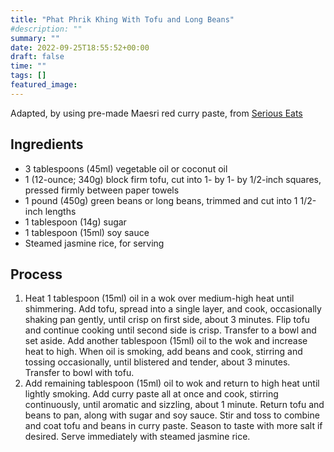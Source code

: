 ```yaml
---
title: "Phat Phrik Khing With Tofu and Long Beans"
#description: ""
summary: ""
date: 2022-09-25T18:55:52+00:00
draft: false
time: ""
tags: []
featured_image: 
---
```


Adapted, by using pre-made Maesri red curry paste, from [Serious Eats](https://www.seriouseats.com/phat-phrik-khing-with-tofu-long-beans-dry-fry-thai-curry-vegan-recipe "")

## Ingredients

- 3 tablespoons (45ml) vegetable oil or coconut oil
- 1 (12-ounce; 340g) block firm tofu, cut into 1- by 1- by 1/2-inch squares, pressed firmly between paper towels
- 1 pound (450g) green beans or long beans, trimmed and cut into 1 1/2-inch lengths
- 1 tablespoon (14g) sugar
- 1 tablespoon (15ml) soy sauce
- Steamed jasmine rice, for serving

## Process

1. Heat 1 tablespoon (15ml) oil in a wok over medium-high heat until shimmering. Add tofu, spread into a single layer, and cook, occasionally shaking pan gently, until crisp on first side, about 3 minutes. Flip tofu and continue cooking until second side is crisp. Transfer to a bowl and set aside. Add another tablespoon (15ml) oil to the wok and increase heat to high. When oil is smoking, add beans and cook, stirring and tossing occasionally, until blistered and tender, about 3 minutes. Transfer to bowl with tofu.
1. Add remaining tablespoon (15ml) oil to wok and return to high heat until lightly smoking. Add curry paste all at once and cook, stirring continuously, until aromatic and sizzling, about 1 minute. Return tofu and beans to pan, along with sugar and soy sauce. Stir and toss to combine and coat tofu and beans in curry paste. Season to taste with more salt if desired. Serve immediately with steamed jasmine rice.
